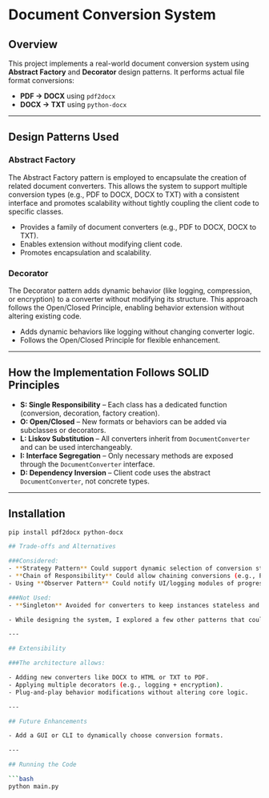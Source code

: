 # Document Conversion System

## Overview

This project implements a real-world document conversion system using **Abstract Factory** and **Decorator** design patterns. It performs actual file format conversions:

- **PDF → DOCX** using `pdf2docx`
- **DOCX → TXT** using `python-docx`

---

## Design Patterns Used

### Abstract Factory
The Abstract Factory pattern is employed to encapsulate the creation of related document converters. This allows the system to support multiple conversion types (e.g., PDF to DOCX, DOCX to TXT) with a consistent interface and promotes scalability without tightly coupling the client code to specific classes.

- Provides a family of document converters (e.g., PDF to DOCX, DOCX to TXT).
- Enables extension without modifying client code.
- Promotes encapsulation and scalability.

### Decorator
The Decorator pattern adds dynamic behavior (like logging, compression, or encryption) to a converter without modifying its structure. This approach follows the Open/Closed Principle, enabling behavior extension without altering existing code.

- Adds dynamic behaviors like logging without changing converter logic.
- Follows the Open/Closed Principle for flexible enhancement.

---

## How the Implementation Follows SOLID Principles

- **S: Single Responsibility** – Each class has a dedicated function (conversion, decoration, factory creation).
- **O: Open/Closed** – New formats or behaviors can be added via subclasses or decorators.
- **L: Liskov Substitution** – All converters inherit from `DocumentConverter` and can be used interchangeably.
- **I: Interface Segregation** – Only necessary methods are exposed through the `DocumentConverter` interface.
- **D: Dependency Inversion** – Client code uses the abstract `DocumentConverter`, not concrete types.

---

## Installation

```bash
pip install pdf2docx python-docx

## Trade-offs and Alternatives

###Considered:
- **Strategy Pattern** Could support dynamic selection of conversion strategies at runtime.Could support dynamic selection of conversion strategies at runtime.
- **Chain of Responsibility** Could allow chaining conversions (e.g., PDF → DOCX → TXT).
- Using **Observer Pattern** Could notify UI/logging modules of progress, but not required yet.

###Not Used:
- **Singleton** Avoided for converters to keep instances stateless and reusable.

- While designing the system, I explored a few other patterns that could have added value in certain scenarios. The Strategy Pattern seemed like a good fit if I needed to let users choose conversion methods dynamically at runtime. I also considered the Chain of Responsibility, which would be helpful for automatically chaining multiple conversions—like going from PDF to DOCX and then to TXT. The Observer Pattern was another option, useful for notifying a UI or logging system during conversion progress, but it felt unnecessary at this stage. As for the Singleton Pattern, I decided not to use it for converters. Keeping them stateless and reusable just made more sense—it keeps things flexible and avoids complications if I want to run multiple conversions in parallel later on.

---

## Extensibility

###The architecture allows:

- Adding new converters like DOCX to HTML or TXT to PDF.
- Applying multiple decorators (e.g., logging + encryption).
- Plug-and-play behavior modifications without altering core logic.

---

## Future Enhancements

- Add a GUI or CLI to dynamically choose conversion formats.

---

## Running the Code

```bash
python main.py
